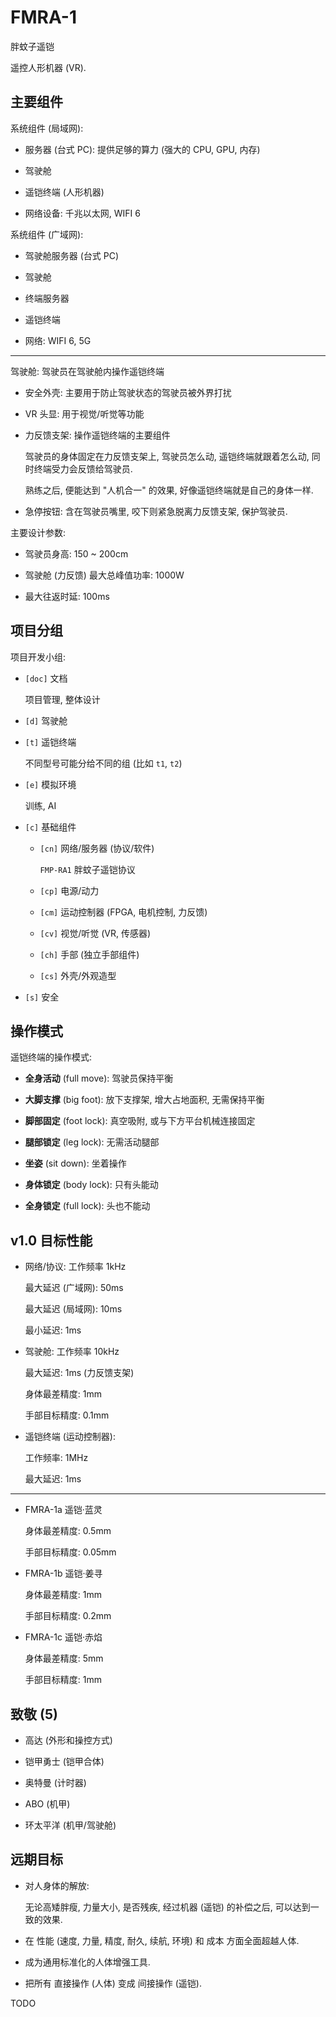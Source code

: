 # FMRA-1
胖蚊子遥铠

遥控人形机器 (VR).


## 主要组件

系统组件 (局域网):

+ 服务器 (台式 PC): 提供足够的算力 (强大的 CPU, GPU, 内存)

+ 驾驶舱

+ 遥铠终端 (人形机器)

+ 网络设备: 千兆以太网, WIFI 6

系统组件 (广域网):

+ 驾驶舱服务器 (台式 PC)

+ 驾驶舱

+ 终端服务器

+ 遥铠终端

+ 网络: WIFI 6, 5G

----

驾驶舱: 驾驶员在驾驶舱内操作遥铠终端

+ 安全外壳: 主要用于防止驾驶状态的驾驶员被外界打扰

+ VR 头显: 用于视觉/听觉等功能

+ 力反馈支架: 操作遥铠终端的主要组件

  驾驶员的身体固定在力反馈支架上,
  驾驶员怎么动, 遥铠终端就跟着怎么动,
  同时终端受力会反馈给驾驶员.

  熟练之后, 便能达到 "人机合一" 的效果,
  好像遥铠终端就是自己的身体一样.

+ 急停按钮: 含在驾驶员嘴里, 咬下则紧急脱离力反馈支架, 保护驾驶员.

主要设计参数:

+ 驾驶员身高: 150 ~ 200cm

+ 驾驶舱 (力反馈) 最大总峰值功率: 1000W

+ 最大往返时延: 100ms


## 项目分组

项目开发小组:

+ `[doc]` 文档

  项目管理, 整体设计

+ `[d]` 驾驶舱

+ `[t]` 遥铠终端

  不同型号可能分给不同的组 (比如 `t1`, `t2`)

+ `[e]` 模拟环境

  训练, AI

+ `[c]` 基础组件

  - `[cn]` 网络/服务器 (协议/软件)

    `FMP-RA1` 胖蚊子遥铠协议

  - `[cp]` 电源/动力

  - `[cm]` 运动控制器 (FPGA, 电机控制, 力反馈)

  - `[cv]` 视觉/听觉 (VR, 传感器)

  - `[ch]` 手部 (独立手部组件)

  - `[cs]` 外壳/外观造型

+ `[s]` 安全


## 操作模式

遥铠终端的操作模式:

+ **全身活动** (full move): 驾驶员保持平衡

+ **大脚支撑** (big foot): 放下支撑架, 增大占地面积, 无需保持平衡

+ **脚部固定** (foot lock): 真空吸附, 或与下方平台机械连接固定

+ **腿部锁定** (leg lock): 无需活动腿部

+ **坐姿** (sit down): 坐着操作

+ **身体锁定** (body lock): 只有头能动

+ **全身锁定** (full lock): 头也不能动


## v1.0 目标性能

+ 网络/协议: 工作频率 1kHz

  最大延迟 (广域网): 50ms

  最大延迟 (局域网): 10ms

  最小延迟: 1ms

+ 驾驶舱: 工作频率 10kHz

  最大延迟: 1ms (力反馈支架)

  身体最差精度: 1mm

  手部目标精度: 0.1mm

+ 遥铠终端 (运动控制器):

  工作频率: 1MHz

  最大延迟: 1ms

----

+ FMRA-1a  遥铠·蓝灵

  身体最差精度: 0.5mm

  手部目标精度: 0.05mm

+ FMRA-1b  遥铠·姜寻

  身体最差精度: 1mm

  手部目标精度: 0.2mm

+ FMRA-1c  遥铠·赤焰

  身体最差精度: 5mm

  手部目标精度: 1mm


## 致敬 (5)

+ 高达 (外形和操控方式)

+ 铠甲勇士 (铠甲合体)

+ 奥特曼 (计时器)

+ ABO (机甲)

+ 环太平洋 (机甲/驾驶舱)


## 远期目标

+ 对人身体的解放:

  无论高矮胖瘦, 力量大小, 是否残疾,
  经过机器 (遥铠) 的补偿之后, 可以达到一致的效果.

+ 在 性能 (速度, 力量, 精度, 耐久, 续航, 环境)
  和 成本 方面全面超越人体.

+ 成为通用标准化的人体增强工具.

+ 把所有 直接操作 (人体) 变成 间接操作 (遥铠).


TODO
